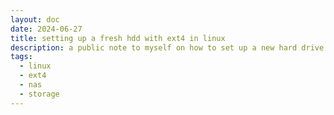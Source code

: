 ```yaml
---
layout: doc
date: 2024-06-27
title: setting up a fresh hdd with ext4 in linux
description: a public note to myself on how to set up a new hard drive with ext4 in linux
tags:
  - linux
  - ext4
  - nas
  - storage
---
```


<Title/>

## Background

Fresh ext4 partitions have 2 issues: 
- 5% reserved space for root that is not needed on large drives: 5% of a 20TB is 1TB wasted.
- days or weeks of waiting for the drive to complete the `ext4lazyinit` process, which is a waste of electricity and time.

Here's the steps to set up and mount a new hard drive with ext4 in linux:

```shell
# 1. find the drive you want to format:
lsblk -o NAME,MOUNTPOINT,SIZE,MODEL | grep -E '^\w+' | grep -v '/$' | grep -v '^loop'
# look for the drive that has no mountpoint and the size and name you expect

# 2. Create the partition, replace /dev/sdX with the correct drive
sudo mkfs.ext4 -m 0 -E lazy_itable_init=0,lazy_journal_init=0 /dev/sdX

# 3. Create a mount point
sudo mkdir /media/YOURMOUNTPOINTNAME

# 4. find the UUID of the drive, copy the UUID of the drive you just formatted (e.g. sdX)
ls -lha /dev/disk/by-uuid

# 5. Add the drive to /etc/fstab
sudo nano /etc/fstab
# add the following line to the end of the file:
/dev/disk/by-uuid/UUID /media/YOURMOUNTPOINTNAME ext4 defaults,nofail 0 2

# 6. Mount the drive
sudo mount -a
```

That's it! You now have a fresh ext4 partition with no wasted space and no waiting for the `ext4lazyinit` process to complete. Enjoy.


If you missed to force the `lazy_itable_init=0,lazy_journal_init=0` options during the `mkfs.ext4` command, you can still force the lazy init process to complete by running the following commands:

```shell
# 1. unmount the drive
sudo umount /dev/sdXXX

# 2. force the lazy init process to complete
sudo mount -o init_itable=0 /dev/sdXXX /media/YOURMOUNTPOINTNAME
```

The command might take a couple of minutes to complete, but it will finish the lazy init process immediately. Then your drive will behave as expected. [via](https://askubuntu.com/questions/1379965/how-to-get-a-newly-created-ext4-filesystem-to-finish-writing-the-index-node-imme)

I've probably stumbled across [this post](https://fedetft.wordpress.com/2022/01/23/on-ext4-and-forcing-the-completion-of-lazy-initialization/) 20 times so I include it here for reference.

<Comment />
